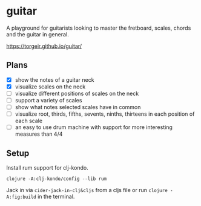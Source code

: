 # guitar

A playground for guitarists looking to master the fretboard, scales, chords and the guitar in general.

https://torgeir.github.io/guitar/

## Plans

- [x] show the notes of a guitar neck
- [x] visualize scales on the neck
- [ ] visualize different positions of scales on the neck
- [ ] support a variety of scales
- [ ] show what notes selected scales have in common
- [ ] visualize root, thirds, fifths, sevents, ninths, thirteens in each position of each scale
- [ ] an easy to use drum machine with support for more interesting measures than 4/4

## Setup

Install rum support for clj-kondo.

`clojure -A:clj-kondo/config --lib rum`

Jack in via `cider-jack-in-clj&cljs` from a cljs file or run `clojure
-A:fig:build` in the terminal.